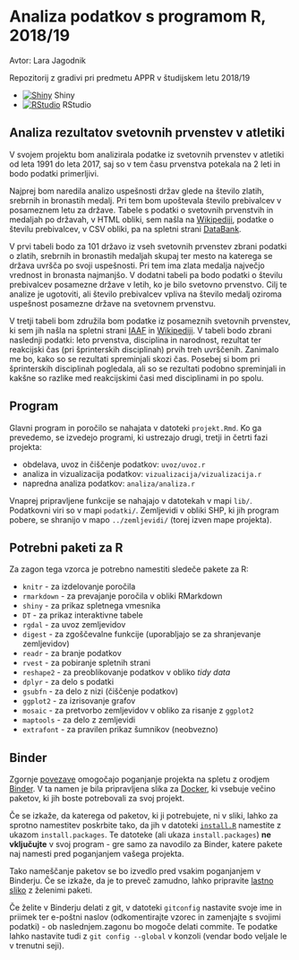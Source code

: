 # Analiza podatkov s programom R, 2018/19
Avtor: Lara Jagodnik

Repozitorij z gradivi pri predmetu APPR v študijskem letu 2018/19

* [![Shiny](http://mybinder.org/badge.svg)](http://beta.mybinder.org/v2/gh/larajagodnik/APPR-2018-19/master?urlpath=shiny/APPR-2018-19/projekt.Rmd) Shiny
* [![RStudio](http://mybinder.org/badge.svg)](http://beta.mybinder.org/v2/gh/larajagodnik/APPR-2018-19/master?urlpath=rstudio) RStudio

## Analiza rezultatov svetovnih prvenstev v atletiki

V svojem projektu bom analizirala podatke iz svetovnih prvenstev v atletiki od leta 1991 do leta 2017, saj so v tem času prvenstva potekala na 2 leti in bodo podatki primerljivi.

Najprej bom naredila analizo uspešnosti držav glede na število zlatih, srebrnih in bronastih medalj. Pri tem bom upoštevala število prebivalcev v posameznem letu za države. Tabele s podatki o svetovnih prvenstvih in medaljah po državah, v HTML obliki, sem našla na [Wikipediji](https://sl.wikipedia.org/wiki/Svetovno_prvenstvo_v_atletiki), podatke o številu prebivalcev, v CSV obliki, pa na spletni strani [DataBank](http://databank.worldbank.org/data/reports.aspx?source=2&series=SP.POP.TOTL&country=#).

V prvi tabeli bodo za 101 državo iz vseh svetovnih prvenstev zbrani podatki o zlatih, srebrnih in bronastih medaljah skupaj ter mesto na katerega se država uvršča po svoji uspešnosti. Pri tem ima zlata medalja največjo vrednost in bronasta najmanjšo.
V dodatni tabeli pa bodo podatki o številu prebivalcev posamezne države v letih, ko je bilo svetovno prvenstvo.
Cilj te analize je ugotoviti, ali število prebivalcev vpliva na število medalj oziroma uspešnost posamezne države na svetovnem prvenstvu.

V tretji tabeli bom združila bom podatke iz posameznih svetovnih prvenstev, ki sem jih našla na spletni strani [IAAF](https://www.iaaf.org/competitions/iaaf-world-championships/iaaf-world-championships-london-2017-5151/timetable/bydiscipline) in [Wikipediji](https://sl.wikipedia.org/wiki/Svetovno_prvenstvo_v_atletiki_2017).
V tabeli bodo zbrani naslednji podatki: leto prvenstva, disciplina in narodnost, rezultat ter reakcijski čas (pri šprinterskih disciplinah) prvih treh uvrščenih.
Zanimalo me bo, kako so se rezultati spreminjali skozi čas. Posebej si bom pri šprinterskih disciplinah pogledala, ali so se rezultati podobno spreminjali in kakšne so razlike med reakcijskimi časi med disciplinami in po spolu.

## Program

Glavni program in poročilo se nahajata v datoteki `projekt.Rmd`.
Ko ga prevedemo, se izvedejo programi, ki ustrezajo drugi, tretji in četrti fazi projekta:

* obdelava, uvoz in čiščenje podatkov: `uvoz/uvoz.r`
* analiza in vizualizacija podatkov: `vizualizacija/vizualizacija.r`
* napredna analiza podatkov: `analiza/analiza.r`

Vnaprej pripravljene funkcije se nahajajo v datotekah v mapi `lib/`.
Podatkovni viri so v mapi `podatki/`.
Zemljevidi v obliki SHP, ki jih program pobere,
se shranijo v mapo `../zemljevidi/` (torej izven mape projekta).

## Potrebni paketi za R

Za zagon tega vzorca je potrebno namestiti sledeče pakete za R:

* `knitr` - za izdelovanje poročila
* `rmarkdown` - za prevajanje poročila v obliki RMarkdown
* `shiny` - za prikaz spletnega vmesnika
* `DT` - za prikaz interaktivne tabele
* `rgdal` - za uvoz zemljevidov
* `digest` - za zgoščevalne funkcije (uporabljajo se za shranjevanje zemljevidov)
* `readr` - za branje podatkov
* `rvest` - za pobiranje spletnih strani
* `reshape2` - za preoblikovanje podatkov v obliko *tidy data*
* `dplyr` - za delo s podatki
* `gsubfn` - za delo z nizi (čiščenje podatkov)
* `ggplot2` - za izrisovanje grafov
* `mosaic` - za pretvorbo zemljevidov v obliko za risanje z `ggplot2`
* `maptools` - za delo z zemljevidi
* `extrafont` - za pravilen prikaz šumnikov (neobvezno)

## Binder

Zgornje [povezave](#analiza-podatkov-s-programom-r-201819)
omogočajo poganjanje projekta na spletu z orodjem [Binder](https://mybinder.org/).
V ta namen je bila pripravljena slika za [Docker](https://www.docker.com/),
ki vsebuje večino paketov, ki jih boste potrebovali za svoj projekt.

Če se izkaže, da katerega od paketov, ki ji potrebujete, ni v sliki,
lahko za sprotno namestitev poskrbite tako,
da jih v datoteki [`install.R`](install.R) namestite z ukazom `install.packages`.
Te datoteke (ali ukaza `install.packages`) **ne vključujte** v svoj program -
gre samo za navodilo za Binder, katere pakete naj namesti pred poganjanjem vašega projekta.

Tako nameščanje paketov se bo izvedlo pred vsakim poganjanjem v Binderju.
Če se izkaže, da je to preveč zamudno,
lahko pripravite [lastno sliko](https://github.com/jaanos/APPR-docker) z želenimi paketi.

Če želite v Binderju delati z git,
v datoteki `gitconfig` nastavite svoje ime in priimek ter e-poštni naslov
(odkomentirajte vzorec in zamenjajte s svojimi podatki) -
ob naslednjem.zagonu bo mogoče delati commite.
Te podatke lahko nastavite tudi z `git config --global` v konzoli
(vendar bodo veljale le v trenutni seji).
